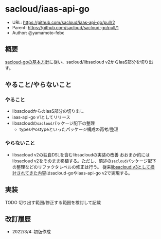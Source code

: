 # sacloud/iaas-api-go

- URL: https://github.com/sacloud/iaas-api-go/pull/2
- Parent: https://github.com/sacloud/sacloud-go/pull/1
- Author: @yamamoto-febc

## 概要

[sacloud-goの基本方針](https://github.com/sacloud/sacloud-go/pull/1)に従い、sacloud/libsacloud v2からIaaS部分を切り出す。

## やること/やらないこと

### やること

- libsacloudからのIaaS部分の切り出し
- iaas-api-go v1としてリリース
- libsacloudの`sacloud`パッケージ配下の整理
  - typesやostypeといったパッケージ構成の再考/整理
   
### やらないこと

- libsacloud v2の独自DSLを含むlibsacloudの実装の改善
  おおまか的にはlibsacloud v2をそのまま移植する。ただし、前述の`sacloud`パッケージ配下の整理などのリファクタレベルの修正は行う。
  従来[libsacloud v3として検討されてきた内容](https://github.com/sacloud/libsacloud/issues/791)はsacloud-goやiaas-api-go v2で実現する。

## 実装

TODO 切り出す範囲/修正する範囲を検討して記載

## 改訂履歴

- 2022/3/4: 初版作成